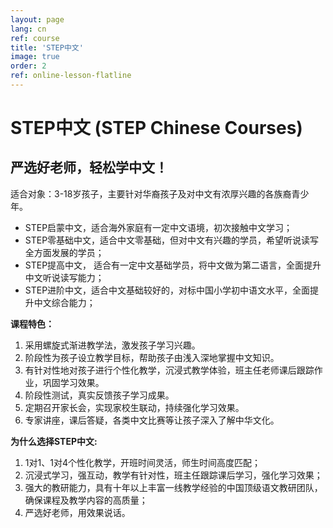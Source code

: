 ```yaml
---
layout: page
lang: cn
ref: course
title: 'STEP中文'
image: true
order: 2
ref: online-lesson-flatline
---
```


# STEP中文 (STEP Chinese Courses)

## 严选好老师，轻松学中文！

适合对象：3-18岁孩子，主要针对华裔孩子及对中文有浓厚兴趣的各族裔青少年。

- STEP启蒙中文，适合海外家庭有一定中文语境，初次接触中文学习；
- STEP零基础中文，适合中文零基础，但对中文有兴趣的学员，希望听说读写全方面发展的学员；
- STEP提高中文， 适合有一定中文基础学员，将中文做为第二语言，全面提升中文听说读写能力；
- STEP进阶中文，适合中文基础较好的，对标中国小学初中语文水平，全面提升中文综合能力；

**课程特色：**
1. 采用螺旋式渐进教学法，激发孩子学习兴趣。
2. 阶段性为孩子设立教学目标，帮助孩子由浅入深地掌握中文知识。
3. 有针对性地对孩子进行个性化教学，沉浸式教学体验，班主任老师课后跟踪作业，巩固学习效果。
4. 阶段性测试，真实反馈孩子学习成果。
5. 定期召开家长会，实现家校生联动，持续强化学习效果。
6. 专家讲座，课后答疑，各类中文比赛等让孩子深入了解中华文化。

**为什么选择STEP中文:**
1. 1对1、1对4个性化教学，开班时间灵活，师生时间高度匹配；
2. 沉浸式学习，强互动，教学有针对性，班主任跟踪课后学习，强化学习效果；
3. 强大的教研能力，具有十年以上丰富一线教学经验的中国顶级语文教研团队，确保课程及教学内容的高质量；
4. 严选好老师，用效果说话。